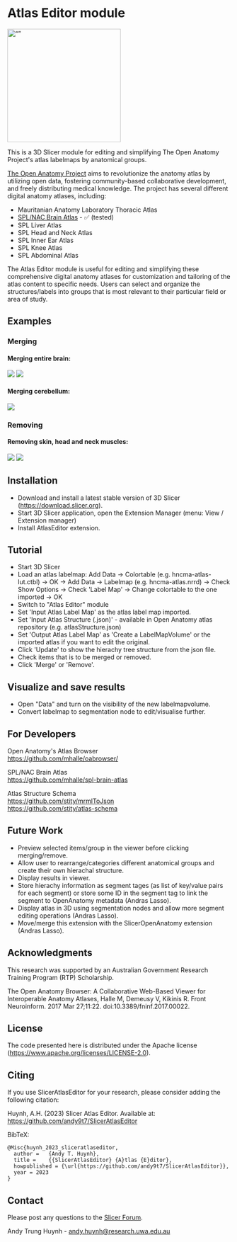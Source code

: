 # Atlas Editor module

<img src="AtlasEditor.png" alt= “” width="256" height="256">

This is a 3D Slicer module for editing and simplifying The Open Anatomy Project's atlas labelmaps by anatomical groups.

<a href="https://www.openanatomy.org/">The Open Anatomy Project</a> aims to revolutionize the anatomy atlas by utilizing open data, fostering community-based collaborative development, and freely distributing medical knowledge. The project has several different digital anatomy atlases, including:
- Mauritanian Anatomy Laboratory Thoracic Atlas
- <a href="https://github.com/mhalle/spl-brain-atlas">SPL/NAC Brain Atlas</a> - :white_check_mark: (tested)
- SPL Liver Atlas
- SPL Head and Neck Atlas
- SPL Inner Ear Atlas
- SPL Knee Atlas
- SPL Abdominal Atlas

The Atlas Editor module is useful for editing and simplifying these comprehensive digital anatomy atlases for customization and tailoring of the atlas content to specific needs. Users can select and organize the structures/labels into groups that is most relevant to their particular field or area of study.

## Examples
### Merging
#### Merging entire brain:
![](img/original-merge.png)
![](img/output-merge.png)

#### Merging cerebellum:
![](img/merge-cerebellum.png)

### Removing
#### Removing skin, head and neck muscles:
![](img/original-remove.png)
![](img/output-remove.png)

## Installation

* Download and install a latest stable version of 3D Slicer (https://download.slicer.org).
* Start 3D Slicer application, open the Extension Manager (menu: View / Extension manager)
* Install AtlasEditor extension.

## Tutorial

* Start 3D Slicer
* Load an atlas labelmap: Add Data -> Colortable (e.g. hncma-atlas-lut.ctbl) -> OK -> Add Data -> Labelmap (e.g. hncma-atlas.nrrd) -> Check Show Options -> Check 'Label Map' -> Change colortable to the one imported -> OK
* Switch to "Atlas Editor" module
* Set 'Input Atlas Label Map' as the atlas label map imported.
* Set 'Input Atlas Structure (.json)' - available in Open Anatomy atlas repository (e.g. atlasStructure.json)
* Set 'Output Atlas Label Map' as 'Create a LabelMapVolume' or the imported atlas if you want to edit the original.
* Click 'Update' to show the hierachy tree structure from the json file.
* Check items that is to be merged or removed.
* Click 'Merge' or 'Remove'.

## Visualize and save results
* Open "Data" and turn on the visibility of the new labelmapvolume.
* Convert labelmap to segmentation node to edit/visualise further.

## For Developers
Open Anatomy's Atlas Browser   
https://github.com/mhalle/oabrowser/

SPL/NAC Brain Atlas   
https://github.com/mhalle/spl-brain-atlas

Atlas Structure Schema   
https://github.com/stity/mrmlToJson   
https://github.com/stity/atlas-schema

## Future Work

* Preview selected items/group in the viewer before clicking merging/remove.
* Allow user to rearrange/categories different anatomical groups and create their own hierachal structure.
* Display results in viewer.
* Store hierachy information as segment tages (as list of key/value pairs for each segment) or store some ID in the segment tag to link the segment to OpenAnatomy metadata (Andras Lasso).
* Display atlas in 3D using segmentation nodes and allow more segment editing operations (Andras Lasso).
* Move/merge this extension with the SlicerOpenAnatomy extension (Andras Lasso).

## Acknowledgments
This research was supported by an Australian Government Research Training Program (RTP) Scholarship.

The Open Anatomy Browser: A Collaborative Web-Based Viewer for Interoperable Anatomy Atlases, Halle M, Demeusy V, Kikinis R. Front Neuroinform. 2017 Mar 27;11:22. doi:10.3389/fninf.2017.00022.

## License
The code presented here is distributed under the Apache license (https://www.apache.org/licenses/LICENSE-2.0).

## Citing

If you use SlicerAtlasEditor for your research, please consider adding the following citation:

Huynh, A.H. (2023) Slicer Atlas Editor. Available at: https://github.com/andy9t7/SlicerAtlasEditor

BibTeX:

    @Misc{huynh_2023_sliceratlaseditor,
      author =   {Andy T. Huynh},
      title =    {{SlicerAtlasEditor} {A}tlas {E}ditor},
      howpublished = {\url{https://github.com/andy9t7/SlicerAtlasEditor}},
      year = 2023
    }

## Contact

Please post any questions to the [Slicer Forum](https://discourse.slicer.org).

Andy Trung Huynh - andy.huynh@research.uwa.edu.au